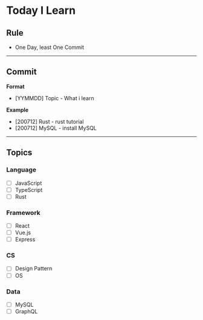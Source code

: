 # Today I Learn

## Rule
- One Day, least One Commit

------

## Commit
**Format**
- [YYMMDD] Topic - What i learn


**Example**   
- [200712] Rust - rust tutorial
- [200712] MySQL - install MySQL

------

## Topics

### Language
- [ ] JavaScript
- [ ] TypeScript
- [ ] Rust

### Framework
- [ ] React
- [ ] Vue.js
- [ ] Express

### CS
- [ ] Design Pattern
- [ ] OS

### Data
- [ ] MySQL
- [ ] GraphQL
